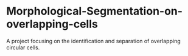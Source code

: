 # Morphological-Segmentation-on-overlapping-cells
A project focusing on the identification and separation of overlapping circular cells.
